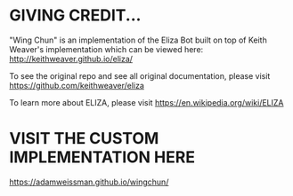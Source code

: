 # GIVING CREDIT... 

"Wing Chun" is an implementation of the Eliza Bot built on top of Keith Weaver's implementation which can be viewed here: http://keithweaver.github.io/eliza/

To see the original repo and see all original documentation, please visit https://github.com/keithweaver/eliza

To learn more about ELIZA, please visit https://en.wikipedia.org/wiki/ELIZA

# VISIT THE CUSTOM IMPLEMENTATION HERE

https://adamweissman.github.io/wingchun/


